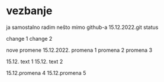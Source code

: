# vezbanje

  ja samostalno radim nešto mimo github-a 
  15.12.2022.git status
  
change 1
change 2

nove promene 15.12.2022. 
promena 1
promena 2
promena 3


15.12. text 1
15.12. text 2

15.12.promena 4
15.12.promena 5


